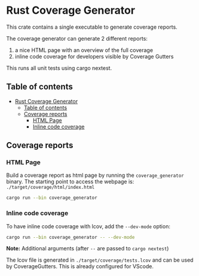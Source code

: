 # Rust Coverage Generator

This crate contains a single executable to generate coverage reports.

The coverage generator can generate 2 different reports:
1. a nice HTML page with an overview of the full coverage
2. inline code coverage for developers visible by Coverage Gutters

This runs all unit tests using cargo nextest.

## Table of contents

- [Rust Coverage Generator](#rust-coverage-generator)
  - [Table of contents](#table-of-contents)
  - [Coverage reports](#coverage-reports)
    - [HTML Page](#html-page)
    - [Inline code coverage](#inline-code-coverage)


## Coverage reports

### HTML Page

Build a coverage report as html page by running the `coverage_generator` binary.
The starting point to access the webpage is: `./target/coverage/html/index.html`

```sh
cargo run --bin coverage_generator
```

### Inline code coverage

To have inline code coverage with lcov, add the `--dev-mode` option:

```sh
cargo run --bin coverage_generator -- --dev-mode
```
**Note:** Additional arguments (after `--` are passed to `cargo nextest`)

The lcov file is generated in `./target/coverage/tests.lcov` and can be used by CoverageGutters.
This is already configured for VScode.

